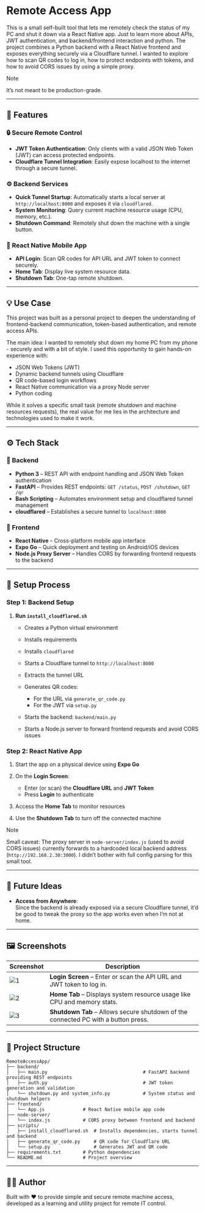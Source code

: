 # Remote Access App

This is a small self-built tool that lets me remotely check the status of my PC and shut it down via a React Native app. Just to learn more about APIs, JWT authentication, and backend/frontend interaction and python.
The project combines a Python backend with a React Native frontend and exposes everything securely via a Cloudflare tunnel. I wanted to explore how to scan QR codes to log in, how to protect endpoints with tokens, and how to avoid CORS issues by using a simple proxy.

> [!NOTE]
> It’s not meant to be production-grade.


---

## 🚀 Features

### 🔒 Secure Remote Control

* **JWT Token Authentication**: Only clients with a valid JSON Web Token (JWT) can access protected endpoints.
* **Cloudflare Tunnel Integration**: Easily expose localhost to the internet through a secure tunnel.

### ⚙️ Backend Services

* **Quick Tunnel Startup**: Automatically starts a local server at `http://localhost:8000` and exposes it via `cloudflared`.
* **System Monitoring**: Query current machine resource usage (CPU, memory, etc.).
* **Shutdown Command**: Remotely shut down the machine with a single button.

### 📱 React Native Mobile App

* **API Login**: Scan QR codes for API URL and JWT token to connect securely.
* **Home Tab**: Display live system resource data.
* **Shutdown Tab**: One-tap remote shutdown.

---

## 💡 Use Case

This project was built as a personal project to deepen the understanding of frontend-backend communication, token-based authentication, and remote access APIs.

The main idea: I wanted to remotely shut down my home PC from my phone - securely and with a bit of style. I used this opportunity to gain hands-on experience with:

- JSON Web Tokens (JWT)
- Dynamic backend tunnels using Cloudflare
- QR code-based login workflows
- React Native communication via a proxy Node server
- Python coding

While it solves a specific small task (remote shutdown and machine resources requests), the real value for me lies in the architecture and technologies used to make it work.


---

## ⚙️ Tech Stack

### 🔧 Backend

* **Python 3** – REST API with endpoint handling and JSON Web Token authentication
* **FastAPI** – Provides REST endpoints: `GET /status`, `POST /shutdown`, `GET /qr`
* **Bash Scripting** – Automates environment setup and cloudflared tunnel management
* **cloudflared** – Establishes a secure tunnel to `localhost:8000`

### 📱 Frontend

* **React Native** – Cross-platform mobile app interface
* **Expo Go** – Quick deployment and testing on Android/iOS devices
* **Node.js Proxy Server** – Handles CORS by forwarding frontend requests to the backend

---

## 🧩 Setup Process

### Step 1: Backend Setup

1. **Run `install_cloudflared.sh`**

   * Creates a Python virtual environment
   * Installs requirements
   * Installs `cloudflared`
   * Starts a Cloudflare tunnel to `http://localhost:8000`
   * Extracts the tunnel URL
   * Generates QR codes:

     * For the URL via `generate_qr_code.py`
     * For the JWT via `setup.py`
   * Starts the backend: `backend/main.py`
   * Starts a Node.js server to forward frontend requests and avoid CORS issues

### Step 2: React Native App

1. Start the app on a physical device using **Expo Go**
2. On the **Login Screen**:

   * Enter (or scan) the **Cloudflare URL** and **JWT Token**
   * Press **Login** to authenticate
3. Access the **Home Tab** to monitor resources
4. Use the **Shutdown Tab** to turn off the connected machine

> [!NOTE]
> Small caveat: The proxy server in `node-server/index.js` (used to avoid CORS issues) currently forwards to a hardcoded local backend address (`http://192.168.2.30:3000`).
> I didn’t bother with full config parsing for this small tool.


---

## 🔧 Future Ideas

- **Access from Anywhere**:  
  Since the backend is already exposed via a secure Cloudflare tunnel, it’d be good to tweak the proxy so the app works even when I’m not at home.


---


## 🖼️ Screenshots

| Screenshot              | Description                                                                        |
| ----------------------- | ---------------------------------------------------------------------------------- |
| ![1](screenshots/1.JPG) | **Login Screen** – Enter or scan the API URL and JWT token to log in.              |
| ![2](screenshots/2.JPG) | **Home Tab** – Displays system resource usage like CPU and memory stats.           |
| ![3](screenshots/3.JPG) | **Shutdown Tab** – Allows secure shutdown of the connected PC with a button press. |

---

## 📂 Project Structure

```
RemoteAccessApp/
├── backend/
│   ├── main.py                                   # FastAPI backend providing REST endpoints
│   ├── auth.py                                   # JWT token generation and validation
│   └── shutdown.py and system_info.py            # System status and shutdown helpers
├── frontend/
│   └── App.js              # React Native mobile app code
├── node-server/
│   └── index.js            # CORS proxy between frontend and backend
├── scripts/
│   ├── install_cloudflared.sh  # Installs dependencies, starts tunnel and backend
│   ├── generate_qr_code.py     # QR code for Cloudflare URL
│   └── setup.py                # Generates JWT and QR code
├── requirements.txt        # Python dependencies
└── README.md               # Project overview
```

---

## 🧑‍💻 Author

Built with ❤️ to provide simple and secure remote machine access, developed as a learning and utility project for remote IT control.
